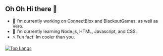 ## Oh Oh Hi there 👋

- 🔭 I’m currently working on ConnectBlox and BlackoutGames, as well as Vero.
- 🌱 I’m currently learning Node.js, HTML, Javascript, and CSS.
- ⚡ Fun fact: Im cooler than you.

[![Top Langs](https://github-readme-stats.vercel.app/api/?username=dotlyhiyou&theme=light)](https://github.com/dotlyhiyou)
